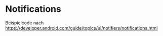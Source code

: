 <h1>Notifications</h1>

Beispielcode nach https://developer.android.com/guide/topics/ui/notifiers/notifications.html
